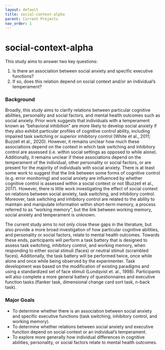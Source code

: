 ```yaml
---
layout: default
title: social-context-alpha
parent: Current Projects
nav_order: 1
---
```


# social-context-alpha

This study aims to answer two key questions:
1. Is there an association between social anxiety and specific executive functions?
2. If so, does this relation depend on social context and/or an individual’s temperament?

### Background

Broadly, this study aims to clarify relations between particular cognitive abilities, personality and social factors, and mental health outcomes such as social anxiety. Prior work suggests that individuals with a temperament known as “behavioral inhibition” are more likely to develop social anxiety if they also exhibit particular profiles of cognitive control ability, including impaired task switching or superior inhibitory control (White et al., 2011; Buzzell et al., 2020). However, it remains unclear how much these associations depend on the context in which task switching and inhibitory control are assessed (i.e. within social settings as opposed to while alone). Additionally, it remains unclear if these associations depend on the temperament of the individual, other personality or social factors, or are present for the majority of individuals with social anxiety. There is at least some work to suggest that the link between some forms of cognitive control (e.g. error monitoring) and social anxiety are influenced by whether cognitive control is assessed within a social context or not (Buzzell et al., 2017). However, there is little work investigating the effect of social context on relations between social anxiety, task switching, and inhibitory control. Moreover, task switching and inhibitory control are related to the ability to maintain and manipulate information within short-term memory, a process referred to as “working memory”, but the link between working memory, social anxiety and temperament is unknown. 

The current study aims to not only close these gaps in the literature, but also provide a more broad investigation of how particular cognitive abilities, and personality or social factors, relate to mental health outcomes. Towards these ends, participants will perform a task battery that is designed to assess task switching, inhibitory control, and working memory, when responding to either social stimuli (faces) or neutral stimuli (scrambled faces). Additionally, the task battery will be performed twice, once while alone and once while being observed by the experimenter. Task development was based on the modification of existing paradigms and using a standardized set of face stimuli (Lundqvist et. al., 1998). Participants will also complete a more general battery of questionnaires and executive function tasks (flanker task, dimensional change card sort task, n-back task).


### Major Goals

* To determine whether there is an association between social anxiety and specific executive functions (task switching, inhibitory control, and working memory).
* To determine whether relations between social anxiety and executive function depend on social context or an individual’s temperament.
* To explore more generally how individual differences in cognitive abilities, personality, or social factors relate to mental health outcomes.
